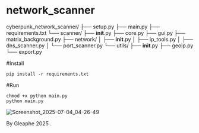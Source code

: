 # network_scanner

cyberpunk_network_scanner/
├── setup.py
├── main.py
├── requirements.txt
└── scanner/
    ├── __init__.py
    ├── core.py
    ├── gui.py
    ├── matrix_background.py
    ├── network/
    │   ├── __init__.py
    │   ├── ip_tools.py
    │   ├── dns_scanner.py
    │   └── port_scanner.py
    └── utils/
        ├── __init__.py
        ├── geoip.py
        └── export.py

#Install

    pip install -r requirements.txt

#Run 

    chmod +x python main.py
    python main.py

![Screenshot_2025-07-04_04-26-49](https://github.com/user-attachments/assets/7ff57258-c617-485d-b830-9664d3d2e297)

By Gleaphe 2025 .
